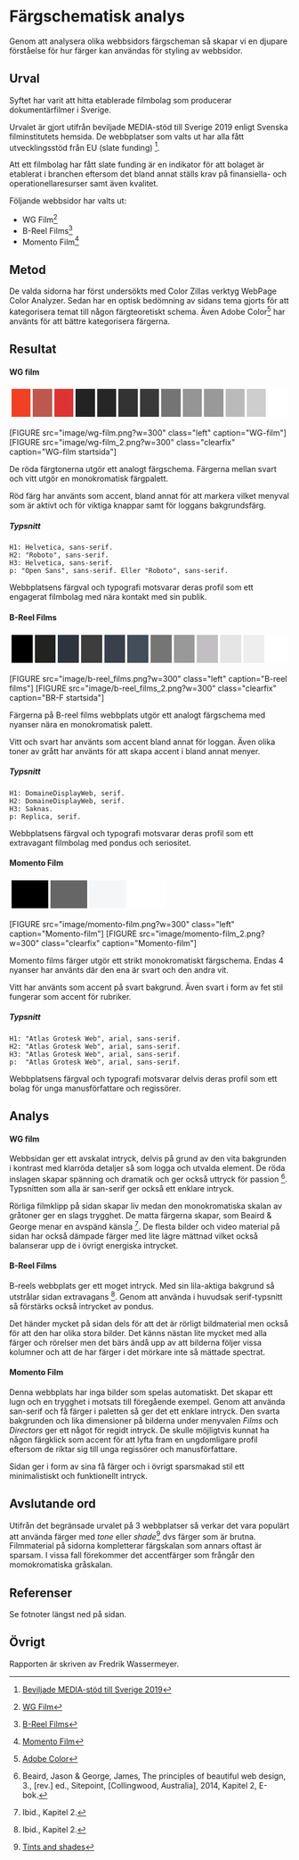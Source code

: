 Färgschematisk analys
=======================

Genom att analysera olika webbsidors färgscheman så skapar vi en djupare förståelse för hur färger kan användas för styling av webbsidor.

Urval
-----------------------

Syftet har varit att hitta etablerade filmbolag som producerar dokumentärfilmer i Sverige.

Urvalet är gjort utifrån beviljade MEDIA-stöd till Sverige 2019 enligt Svenska filminstitutets hemsida. De webbplatser som valts ut har alla fått utvecklingsstöd från EU (slate funding) [^1].

Att ett filmbolag har fått slate funding är en indikator för att bolaget är etablerat i branchen eftersom det bland annat ställs krav på finansiella- och operationellaresurser samt även kvalitet.

Följande webbsidor har valts ut:

+ WG Film[^2]
+ B-Reel Films[^3]
+ Momento Film[^4]

Metod
-----------------------

De valda sidorna har först undersökts med Color Zillas verktyg WebPage Color Analyzer.
Sedan har en optisk bedömning av sidans tema gjorts för att kategorisera temat till någon färgteoretiskt schema. Även Adobe Color[^9] har använts för att bättre kategorisera färgerna.

Resultat
-----------------------

#### WG film

<table style="border-spacing: 4px; border-collapse: separate">
<tr>
<td style="height: 50px; width: 50px; background-color: #F04124">
<td style="height: 50px; width: 50px; background-color: #BD584E">
<td style="height: 50px; width: 50px; background-color: #DD3333">
<td style="height: 50px; width: 50px; background-color: #232323">
<td style="height: 50px; width: 50px; background-color: #262626">
<td style="height: 50px; width: 50px; background-color: #333333">
<td style="height: 50px; width: 50px; background-color: #393939">
<td style="height: 50px; width: 50px; background-color: #747474">
<td style="height: 50px; width: 50px; background-color: #959595">
<td style="height: 50px; width: 50px; background-color: #999999">
<td style="height: 50px; width: 50px; background-color: #BABABA">
<td style="height: 50px; width: 50px; background-color: #CECECE">
<td style="height: 50px; width: 50px; background-color: #FFFFFF">
</tr>
</table>

[FIGURE src="image/wg-film.png?w=300" class="left" caption="WG-film"]
[FIGURE src="image/wg-film_2.png?w=300" class="clearfix" caption="WG-film startsida"]

De röda färgtonerna utgör ett analogt färgschema. Färgerna mellan svart och vitt utgör en monokromatisk färgpalett.

Röd färg har använts som accent, bland annat för att markera vilket menyval som är aktivt och för viktiga knappar samt för loggans bakgrundsfärg.

##### Typsnitt

    H1: Helvetica, sans-serif.
    H2: "Roboto", sans-serif.
    H3: Helvetica, sans-serif.
    p: "Open Sans", sans-serif. Eller "Roboto", sans-serif.

Webbplatsens färgval och typografi motsvarar deras profil som ett engagerat filmbolag med nära kontakt med sin publik.

#### B-Reel Films

<table style="border-spacing: 4px; border-collapse: separate">
<tr>
<td style="height: 50px; width: 50px; background-color: #000000">
<td style="height: 50px; width: 50px; background-color: #222220">
<td style="height: 50px; width: 50px; background-color: #2E343D">
<td style="height: 50px; width: 50px; background-color: #3D3D3D">
<td style="height: 50px; width: 50px; background-color: #39404C">
<td style="height: 50px; width: 50px; background-color: #444D5A">
<td style="height: 50px; width: 50px; background-color: #757575">
<td style="height: 50px; width: 50px; background-color: #999999">
<td style="height: 50px; width: 50px; background-color: #C1BFC2">
<td style="height: 50px; width: 50px; background-color: #E5E5E5">
<td style="height: 50px; width: 50px; background-color: #EEEEEE">
<td style="height: 50px; width: 50px; background-color: #FFFFFF">
</tr>
</table>

[FIGURE src="image/b-reel_films.png?w=300" class="left" caption="B-reel films"]
[FIGURE src="image/b-reel_films_2.png?w=300" class="clearfix" caption="BR-F startsida"]

Färgerna på B-reel films webbplats utgör ett analogt färgschema med nyanser nära en monokromatisk palett.

Vitt och svart har använts som accent bland annat för loggan. Även olika toner av grått har använts för att skapa accent i bland annat menyer.

##### Typsnitt

    H1: DomaineDisplayWeb, serif.
    H2: DomaineDisplayWeb, serif.
    H3: Saknas.
    p: Replica, serif.

Webbplatsens färgval och typografi motsvarar deras profil som ett extravagant filmbolag med pondus och seriositet.

#### Momento Film

<table style="border-spacing: 4px; border-collapse: separate">
<tr>
<td style="height: 50px; width: 50px; background-color: #000000">
<td style="height: 50px; width: 50px; background-color: #666666">
<td style="height: 50px; width: 50px; background-color: #F5F6F7">
<td style="height: 50px; width: 50px; background-color: #FFFFFF">
</tr>
</table>

[FIGURE src="image/momento-film.png?w=300" class="left" caption="Momento-film"]
[FIGURE src="image/momento-film_2.png?w=300" class="clearfix" caption="Momento-film"]

Momento films färger utgör ett strikt monokromatiskt färgschema. Endas 4 nyanser har använts där den ena är svart och den andra vit.

Vitt har använts som accent på svart bakgrund. Även svart i form av fet stil fungerar som accent för rubriker.

##### Typsnitt

    H1: "Atlas Grotesk Web", arial, sans-serif.
    H2: "Atlas Grotesk Web", arial, sans-serif.
    H3: "Atlas Grotesk Web", arial, sans-serif.
    p:  "Atlas Grotesk Web", arial, sans-serif.

Webbplatsens färgval och typografi motsvarar delvis deras profil som ett bolag för unga manusförfattare och regissörer.

Analys
-----------------------

#### WG film

Webbsidan ger ett avskalat intryck, delvis på grund av den vita bakgrunden i kontrast med klarröda detaljer så som logga och utvalda element. De röda inslagen skapar spänning och dramatik och ger också uttryck för passion [^5]. Typsnitten som alla är san-serif ger också ett enklare intryck.

Rörliga filmklipp på sidan skapar liv medan den monokromatiska skalan av gråtoner ger en slags trygghet. De matta färgerna skapar, som Beaird & George menar en avspänd känsla [^6]. De flesta bilder och video material på sidan har också dämpade färger med lite lägre mättnad vilket också balanserar upp de i övrigt energiska intrycket.

#### B-Reel Films
B-reels webbplats ger ett moget intryck. Med sin lila-aktiga bakgrund så utstrålar sidan extravagans [^7]. Genom att använda i huvudsak serif-typsnitt så förstärks också intrycket av pondus. 

Det händer mycket på sidan dels för att det är rörligt bildmaterial men också för att den har olika stora bilder. Det känns nästan lite mycket med alla färger och rörelser men det bärs ändå upp av att bilderna följer vissa kolumner och att de har färger i det mörkare inte så mättade spectrat.

#### Momento Film
Denna webbplats har inga bilder som spelas automatiskt. Det skapar ett lugn och en trygghet i motsats till föregående exempel. Genom att använda san-serif och få färger i paletten så ger det ett enklare intryck. Den svarta bakgrunden och lika dimensioner på bilderna under menyvalen *Films* och *Directors* ger ett något för regidt intryck. De skulle möjligtvis kunnat ha någon färgklick som accent för att lyfta fram en ungdomligare profil eftersom de riktar sig till unga regissörer och manusförfattare.

Sidan ger i form av sina få färger och i övrigt sparsmakad stil ett minimalistiskt och funktionellt intryck.

Avslutande ord
-----------------------

Utifrån det begränsade urvalet på 3 webbplatser så verkar det vara populärt att använda färger med *tone* eller *shade*[^8] dvs färger som är brutna. Filmmaterial på sidorna kompletterar färgskalan som annars oftast är sparsam. I vissa fall förekommer det accentfärger som frångår den momokromatiska gråskalan.


Referenser
-----------------------

[^1]: [Beviljade MEDIA-stöd till Sverige 2019](https://www.filminstitutet.se/globalassets/1.-sok-stod/kreativa-europa/beviljade-media-stod/beviljade-media-stod/beviljade-media-stod-till-sverige-2019.pdf "Beviljade MEDIA-stöd till Sverige 2019")


[^2]: [WG Film](http://www.wgfilm.com/ "WG Film")

[^3]: [B-Reel Films](https://brf.co/ "B-Reel Films")

[^4]: [Momento Film](http://momentofilm.se/ "Momento Film")

[^5]: Beaird, Jason & George, James, The principles of beautiful web design, 3., [rev.] ed., Sitepoint, [Collingwood, Australia], 2014, Kapitel 2, E-bok.

[^6]: Ibid., Kapitel 2.

[^7]: Ibid., Kapitel 2.

[^8]: [Tints and shades](https://en.wikipedia.org/wiki/Tints_and_shades "Tints and shades")

[^9]: [Adobe Color](https://color.adobe.com/create "Adobe Color")

Se fotnoter längst ned på sidan.

Övrigt
-----------------------

Rapporten är skriven av Fredrik Wassermeyer.



